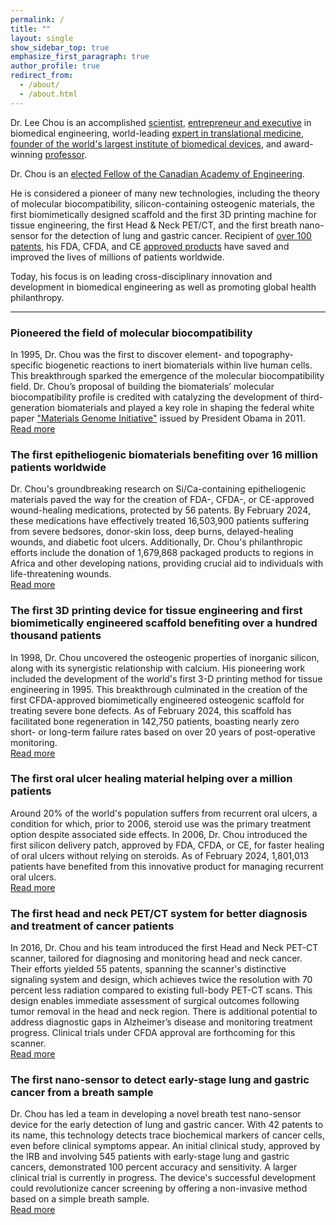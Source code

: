 ```yaml
---
permalink: /
title: ""
layout: single
show_sidebar_top: true
emphasize_first_paragraph: true
author_profile: true
redirect_from: 
  - /about/
  - /about.html
---
```


Dr. Lee Chou is an accomplished [scientist](/inventions), [entrepreneur and executive](/enterprises) in biomedical engineering, world-leading [expert in translational medicine](/inventions), [founder of the world's largest institute of biomedical devices](/leadership), and award-winning [professor](/academics).

Dr. Chou is an [elected Fellow of the Canadian Academy of Engineering](https://www.cae-acg.ca/wp-content/uploads/2025/05/2025-New-Fellows-Media-Release-EN.pdf).

He is considered a pioneer of many new technologies, including the theory of molecular biocompatibility, silicon-containing osteogenic materials, the first biomimetically designed scaffold and the first 3D printing machine for tissue engineering, the first Head & Neck PET/CT, and the first breath nano-sensor for the detection of lung and gastric cancer. Recipient of [over 100 patents](/patents), his FDA, CFDA, and CE [approved products](/enterprises) have saved and improved the lives of millions of patients worldwide.

Today, his focus is on leading cross-disciplinary innovation and development in biomedical engineering as well as promoting global health philanthropy.
<hr />

### Pioneered the field of molecular biocompatibility
In 1995, Dr. Chou was the first to discover element- and topography-specific biogenetic reactions to inert biomaterials within live human cells. This breakthrough sparked the emergence of the molecular biocompatibility field. Dr. Chou’s proposal of building the biomaterials’ molecular biocompatibility profile is credited with catalyzing the development of third-generation biomaterials and played a key role in shaping the federal white paper <a href="https://obamawhitehouse.archives.gov/sites/default/files/microsites/ostp/materials_genome_initiative-final.pdf">"Materials Genome Initiative"</a> issued by President Obama in 2011.<br class="before-more" />[Read more](/inventions#molecular-biocompatibility)

### The first epitheliogenic biomaterials benefiting over 16 million patients worldwide
Dr. Chou's groundbreaking research on Si/Ca-containing epitheliogenic materials paved the way for the creation of FDA-, CFDA-, or CE-approved wound-healing medications, protected by 56 patents. By February 2024, these medications have effectively treated 16,503,900 patients suffering from severe bedsores, donor-skin loss, deep burns, delayed-healing wounds, and diabetic foot ulcers. Additionally, Dr. Chou's philanthropic efforts include the donation of 1,679,868 packaged products to regions in Africa and other developing nations, providing crucial aid to individuals with life-threatening wounds.<br class="before-more" />[Read more](/inventions#epitheliogenic-biomaterials)

### The first 3D printing device for tissue engineering and first biomimetically engineered scaffold benefiting over a hundred thousand patients
In 1998, Dr. Chou uncovered the osteogenic properties of inorganic silicon, along with its synergistic relationship with calcium. His pioneering work included the development of the world's first 3-D printing method for tissue engineering in 1995. This breakthrough culminated in the creation of the first CFDA-approved biomimetically engineered osteogenic scaffold for treating severe bone defects. As of February 2024, this scaffold has facilitated bone regeneration in 142,750 patients, boasting nearly zero short- or long-term failure rates based on over 20 years of post-operative monitoring.<br class="before-more">[Read more](/inventions#3d-scaffolds)

### The first oral ulcer healing material helping over a million patients
Around 20% of the world's population suffers from recurrent oral ulcers, a condition for which, prior to 2006, steroid use was the primary treatment option despite associated side effects. In 2006, Dr. Chou introduced the first silicon delivery patch, approved by FDA, CFDA, or CE, for faster healing of oral ulcers without relying on steroids. As of February 2024, 1,801,013 patients have benefited from this innovative product for managing recurrent oral ulcers.<br class="before-more" />[Read more](/inventions#oral-ulcer-healing)

### The first head and neck PET/CT system for better diagnosis and treatment of cancer patients
In 2016, Dr. Chou and his team introduced the first Head and Neck PET-CT scanner, tailored for diagnosing and monitoring head and neck cancer. Their efforts yielded 55 patents, spanning the scanner's distinctive signaling system and design, which achieves twice the resolution with 70 percent less radiation compared to existing full-body PET-CT scans. This design enables immediate assessment of surgical outcomes following tumor removal in the head and neck region. There is additional potential to address diagnostic gaps in Alzheimer’s disease and monitoring treatment progress. Clinical trials under CFDA approval are forthcoming for this scanner. <br class="before-more" /> [Read more](/inventions#pet-ct-scanners)

### The first nano-sensor to detect early-stage lung and gastric cancer from a breath sample
Dr. Chou has led a team in developing a novel breath test nano-sensor device for the early detection of lung and gastric cancer. With 42 patents to its name, this technology detects trace biochemical markers of cancer cells, even before clinical symptoms appear. An initial clinical study, approved by the IRB and involving 545 patients with early-stage lung and gastric cancers, demonstrated 100 percent accuracy and sensitivity. A larger clinical trial is currently in progress. The device's successful development could revolutionize cancer screening by offering a non-invasive method based on a simple breath sample.<br class="before-more">[Read more](/inventions#nanosensors)
